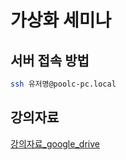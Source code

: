 # 가상화 세미나

## 서버 접속 방법

```bash
ssh 유저명@poolc-pc.local
```

## 강의자료

[강의자료\_google\_drive](https://drive.google.com/drive/folders/1oeKfdHVhxmKchbNPJeXLri_Aq3RDEkI6?usp=sharing`)
